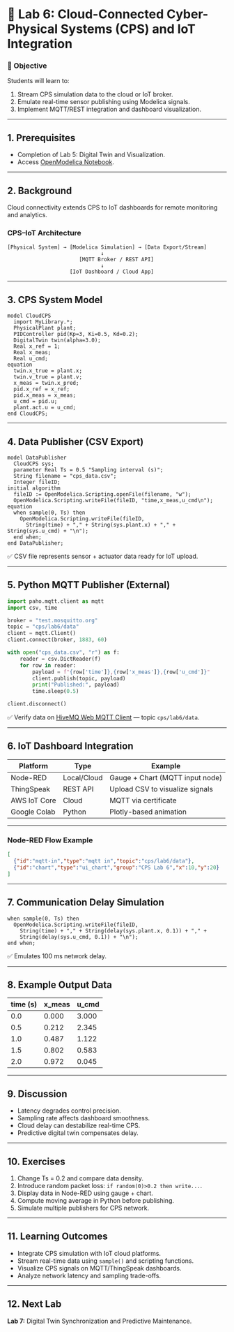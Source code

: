 # 🧩 Lab 6: Cloud-Connected Cyber-Physical Systems (CPS) and IoT Integration

### 🎯 Objective
Students will learn to:
1. Stream CPS simulation data to the cloud or IoT broker.
2. Emulate real-time sensor publishing using Modelica signals.
3. Implement MQTT/REST integration and dashboard visualization.

---

## 1. Prerequisites
- Completion of Lab 5: Digital Twin and Visualization.
- Access [OpenModelica Notebook](https://notebook.openmodelica.org).

---

## 2. Background
Cloud connectivity extends CPS to IoT dashboards for remote monitoring and analytics.

### CPS–IoT Architecture
```
[Physical System] → [Modelica Simulation] → [Data Export/Stream]
                              ↓
                       [MQTT Broker / REST API]
                              ↓
                    [IoT Dashboard / Cloud App]
```

---

## 3. CPS System Model
```modelica
model CloudCPS
  import MyLibrary.*;
  PhysicalPlant plant;
  PIDController pid(Kp=3, Ki=0.5, Kd=0.2);
  DigitalTwin twin(alpha=3.0);
  Real x_ref = 1;
  Real x_meas;
  Real u_cmd;
equation
  twin.x_true = plant.x;
  twin.v_true = plant.v;
  x_meas = twin.x_pred;
  pid.x_ref = x_ref;
  pid.x_meas = x_meas;
  u_cmd = pid.u;
  plant.act.u = u_cmd;
end CloudCPS;
```

---

## 4. Data Publisher (CSV Export)
```modelica
model DataPublisher
  CloudCPS sys;
  parameter Real Ts = 0.5 "Sampling interval (s)";
  String filename = "cps_data.csv";
  Integer fileID;
initial algorithm
  fileID := OpenModelica.Scripting.openFile(filename, "w");
  OpenModelica.Scripting.writeFile(fileID, "time,x_meas,u_cmd\n");
equation
  when sample(0, Ts) then
    OpenModelica.Scripting.writeFile(fileID,
      String(time) + "," + String(sys.plant.x) + "," + String(sys.u_cmd) + "\n");
  end when;
end DataPublisher;
```

✅ CSV file represents sensor + actuator data ready for IoT upload.

---

## 5. Python MQTT Publisher (External)
```python
import paho.mqtt.client as mqtt
import csv, time

broker = "test.mosquitto.org"
topic = "cps/lab6/data"
client = mqtt.Client()
client.connect(broker, 1883, 60)

with open("cps_data.csv", "r") as f:
    reader = csv.DictReader(f)
    for row in reader:
        payload = f"{row['time']},{row['x_meas']},{row['u_cmd']}"
        client.publish(topic, payload)
        print("Published:", payload)
        time.sleep(0.5)

client.disconnect()
```

✅ Verify data on [HiveMQ Web MQTT Client](https://www.hivemq.com/demos/websocket-client/) — topic `cps/lab6/data`.

---

## 6. IoT Dashboard Integration
| Platform | Type | Example |
|-----------|------|----------|
| Node-RED | Local/Cloud | Gauge + Chart (MQTT input node) |
| ThingSpeak | REST API | Upload CSV to visualize signals |
| AWS IoT Core | Cloud | MQTT via certificate |
| Google Colab | Python | Plotly-based animation |

---

### Node-RED Flow Example
```json
[
  {"id":"mqtt-in","type":"mqtt in","topic":"cps/lab6/data"},
  {"id":"chart","type":"ui_chart","group":"CPS Lab 6","x":10,"y":20}
]
```

---

## 7. Communication Delay Simulation
```modelica
when sample(0, Ts) then
  OpenModelica.Scripting.writeFile(fileID,
    String(time) + "," + String(delay(sys.plant.x, 0.1)) + "," +
    String(delay(sys.u_cmd, 0.1)) + "\n");
end when;
```

✅ Emulates 100 ms network delay.

---

## 8. Example Output Data
| time (s) | x_meas | u_cmd |
|-----------|--------|--------|
| 0.0 | 0.000 | 3.000 |
| 0.5 | 0.212 | 2.345 |
| 1.0 | 0.487 | 1.122 |
| 1.5 | 0.802 | 0.583 |
| 2.0 | 0.972 | 0.045 |

---

## 9. Discussion
- Latency degrades control precision.
- Sampling rate affects dashboard smoothness.
- Cloud delay can destabilize real-time CPS.
- Predictive digital twin compensates delay.

---

## 10. Exercises
1. Change Ts = 0.2 and compare data density.
2. Introduce random packet loss: `if random(0)>0.2 then write...`.
3. Display data in Node-RED using gauge + chart.
4. Compute moving average in Python before publishing.
5. Simulate multiple publishers for CPS network.

---

## 11. Learning Outcomes
- Integrate CPS simulation with IoT cloud platforms.
- Stream real-time data using `sample()` and scripting functions.
- Visualize CPS signals on MQTT/ThingSpeak dashboards.
- Analyze network latency and sampling trade-offs.

---

## 12. Next Lab
**Lab 7:** Digital Twin Synchronization and Predictive Maintenance.

